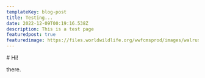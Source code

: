 ```yaml
---
templateKey: blog-post
title: Testing...
date: 2022-12-09T00:19:16.538Z
description: This is a test page
featuredpost: true
featuredimage: https://files.worldwildlife.org/wwfcmsprod/images/walrus_haulout_2014/magazine_small/4k86b2l6oo_Demin_sept_2014.jpg
---
```

\#﻿ Hi!

t﻿here.
